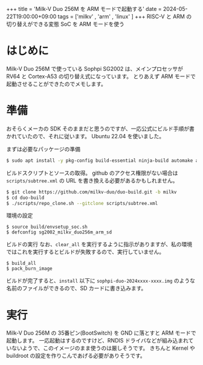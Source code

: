 +++
title = 'Milk-V Duo 256M を ARM モードで起動する'
date = 2024-05-22T19:00:00+09:00
tags = ['milkv' , 'arm' , 'linux' ]
+++
RISC-V と ARM の切り替えができる変態 SoC を ARM モードを使う

# はじめに

Milk-V Duo 256M で使っている Sophpi SG2002 は、メインプロセッサが RV64 と Cortex-A53 の切り替え式になっています。
とりあえず ARM モードで起動させることができたのでメモします。

# 準備

おそらくメーカの SDK そのままだと思うのですが、一応公式にビルド手順が書かれていたので、それに従います。
Ubuntu 22.04 を使いました。

まずは必要なパッケージの準備

```bash 
$ sudo apt install -y pkg-config build-essential ninja-build automake autoconf libtool wget curl git gcc libssl-dev bc slib squashfs-tools android-sdk-libsparse-utils jq python3-distutils scons parallel tree python3-dev python3-pip device-tree-compiler ssh cpio fakeroot libncurses5 flex bison libncurses5-dev genext2fs rsync unzip dosfstools mtools tcl openssh-client cmake expect
```

ビルドスクリプトとソースの取得。
github のアクセス権限がない場合は `scripts/subtree.xml` の URL を書き換える必要があるかもしれません。

```bash
$ git clone https://github.com/milkv-duo/duo-build.git -b milkv
$ cd duo-build
$ ./scripts/repo_clone.sh --gitclone scripts/subtree.xml
```

環境の設定

```
$ source build/envsetup_soc.sh
$ defconfig sg2002_milkv_duo256m_arm_sd
```

ビルドの実行
なお、`clear_all` を実行するように指示がありますが、私の環境ではこれを実行するとビルドが失敗するので、実行していません。

```
$ build_all
$ pack_burn_image
```

ビルドが完了すると、`install` 以下に `sophpi-duo-2024xxxx-xxxx.img` のような名前のファイルができるので、SD カードに書き込みます。

# 実行

Milk-V Duo 256M の 35番ピン(BootSwitch) を GND に落とすと ARM モードで起動します。
一応起動はするのですけど、RNDIS ドライバなどが組み込まれていないようで、このイメージのまま使うのは厳しそうです。
きちんと Kernel や buildroot の設定を作りこんであげる必要がありそうです。
